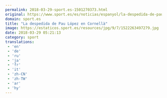 ```yaml
---
permalink: 2018-03-29-sport.es-1501270373.html
original: https://www.sport.es/es/noticias/espanyol/la-despedida-de-pau-lopez-en-cornella-6722670?utm_source=rss-noticias&utm_medium=feed&utm_campaign=espanyol
domain: sport.es
title: "La despedida de Pau López en Cornellà"
image: https://estaticos.sport.es/resources/jpg/9/7/1522263497279.jpg
date: 2018-03-29 05:21:13
category: sport
translations: 
 - 'en'
 - 'de'
 - 'ru'
 - 'ja'
 - 'fr'
 - 'it'
 - 'zh-CN'
 - 'zh-TW'
 - 'ar'
 - 'hy'
---
```


